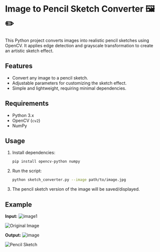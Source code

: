 # Image to Pencil Sketch Converter 🖼️✏️

This Python project converts images into realistic pencil sketches using OpenCV. It applies edge detection and grayscale transformation to create an artistic sketch effect.

## Features
- Convert any image to a pencil sketch.
- Adjustable parameters for customizing the sketch effect.
- Simple and lightweight, requiring minimal dependencies.

## Requirements
- Python 3.x
- OpenCV (`cv2`)
- NumPy

## Usage
1. Install dependencies:
   ```bash
   pip install opencv-python numpy
   ```
2. Run the script:
   ```bash
   python sketch_converter.py --image path/to/image.jpg
   ```
3. The pencil sketch version of the image will be saved/displayed.

## Example
**Input:**  ![image1](https://github.com/user-attachments/assets/48b4ff09-e29a-4b19-8617-e3e836a8f6ed)

![Original Image](path/to/original.jpg)

**Output:**  ![image](https://github.com/user-attachments/assets/07e17e26-72b8-4a50-86a6-b36a204cb6ed)

![Pencil Sketch](path/to/sketch.jpg)

